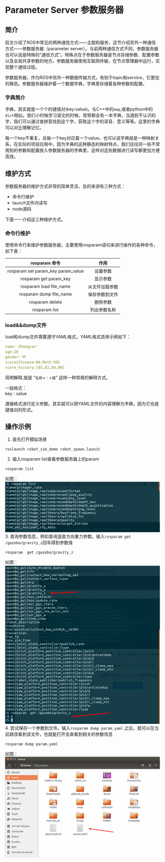 # Parameter Server   参数服务器

## 简介

前文介绍了ROS中常见的两种通信方式——主题和服务，这节介绍另外一种通信方式——参数服务器（parameter server）。与前两种通信方式不同，参数服务器也可以说是特殊的“通信方式”。特殊点在于参数服务器是节点存储参数、配置参数以及全局共享参数的地方。参数服务器使用互联网传输，在节点管理器中运行，实现整个通信过程。

参数服务器，作为ROS中另外一种数据传输方式，有别于topic和service，它更加的静态。参数服务器维护着一个数据字典，字典里存储着各种参数和配置。

### 字典简介

字典，其实就是一个个的键值对(key:value)。与C++中的`map`,或者python中的`dict`相似。我们小时候学习语文的时候，常常都会有一本字典，当遇到不认识的字，我们可以通过查拼音找到这个字，获取这个字的读音、意义等等。这里的字典可以对比理解记忆。

每一个key不重复，且每一个key对应着一个value。也可以说字典就是一种映射关系，在实际的项目应用中，因为字典的这种静态的映射特点，我们往往将一些不常用到的参数和配置放入参数服务器的字典里，这样对这些数据进行读写都更加方便高效。

## 维护方式

参数服务器的维护方式非常的简单灵活，总的来讲有三种方式：
 * 命令行维护
 * launch文件内读写
 * node源码

下面一一介绍这三种维护方式。

### 命令行维护

使用命令行来维护参数服务器，主要使用rosparam语句来进行操作的各种命令，如下表：

rosparam 命令	|作用
:---:|:---:
rosparam set param_key param_value	|设置参数
rosparam get param_key	|显示参数
rosparam load file_name	|从文件加载参数
rosparam dump file_name	|保存参数到文件
rosparam delete	|删除参数
rosparam list	|列出参数名称

### load&&dump文件
load和dump文件需要遵守YAML格式，YAML格式具体示例如下：
```yaml
name:'Zhangsan'
age:20
gender:'M'
score{Chinese:80,Math:90}
score_history:[85,82,88,90]
```
简明解释,就是 “`名称`+`：`+`值`” 这样一种常用的解释方式。

一般格式：  
key : value

遵循格式进行定义参数。其实就可以把YAML文件的内容理解为字典，因为它也是键值对的形式。

## 操作示例

1. 首先打开模拟场景
```
roslaunch robot_sim_demo robot_spawn.launch
```
2. 输入rosparam list查看参数服务器上的param
```
rosparam list
```
如图：  
![1-15](picture/1-15.png)
3. 查询参数信息，例如查询竖直方向重力参数。输入`rosparam get /gazebo/gravity_z`回车得到参数值
```
rosparam  get /gazebo/gravity_z
```
如图：  
![1-16](picture/1-16.png)
4. 尝试保存一个参数到文件。输入`rosparam dump param.yaml` 之后，就可以在当前路径看到该文件，也就能打开去查看到相关的参数信息
```
rosparam dump param.yaml
```
如图：  
![1-17](picture/1-17.png)